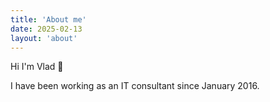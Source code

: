 ```yaml
---
title: 'About me'
date: 2025-02-13
layout: 'about'
---
```


Hi I'm Vlad 👋

I have been working as an IT consultant since January 2016.

